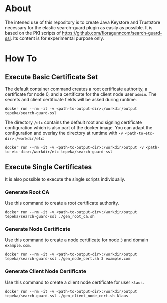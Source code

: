 # About

The intened use of this repository is to create Java Keystore and Truststore necessary for the elastic search-guard plugin as easily as possible. It is based on the PKI scripts of <https://github.com/floragunncom/search-guard-ssl>. Its content is for experimental purpose only.

# How To

## Execute Basic Certificate Set
The default container command creates a root certificate authority, a certificate for node 0, and a certificate for the client node user `admin`. The secrets and client certificate fields will be asked during runtime.

`docker run --rm -it -v <path-to-output-dir>:/workdir/output tepeka/search-guard-ssl`

The directory `/etc` contains the default root and signing certificate configuration which is also part of the docker image. You can adapt the configuration and overlay the directory at runtime with `-v <path-to-etc-dir>:/workdir/etc`:

`docker run --rm -it -v <path-to-output-dir>:/workdir/output -v <path-to-etc-dir>:/workdir/etc tepeka/search-guard-ssl`



## Execute Single Certificates
It is also possible to execute the single scripts individually.

### Generate Root CA
Use this command to create a root certificate authority.

`docker run --rm -it -v <path-to-output-dir>:/workdir/output tepeka/search-guard-ssl ./gen_root_ca.sh`

### Generate Node Certificate
Use this command to create a node certificate for node `3` and domain `example.com`.

`docker run --rm -it -v <path-to-output-dir>:/workdir/output tepeka/search-guard-ssl ./gen_node_cert.sh 3 example.com`

### Generate Client Node Certificate
Use this command to create a client node certificate for user `klaus`.

`docker run --rm -it -v <path-to-output-dir>:/workdir/output tepeka/search-guard-ssl ./gen_client_node_cert.sh klaus`


